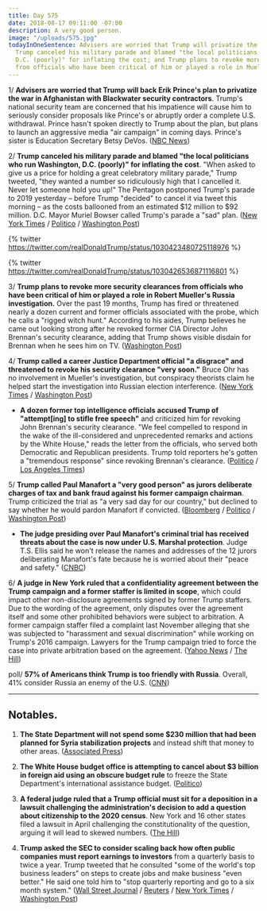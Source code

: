 ```yaml
---
title: Day 575
date: 2018-08-17 09:11:00 -07:00
description: A very good person.
image: "/uploads/575.jpg"
todayInOneSentence: Advisers are worried that Trump will privatize the war in Afghanistan;
  Trump canceled his military parade and blamed "the local politicians who run Washington,
  D.C. (poorly)" for inflating the cost; and Trump plans to revoke more security clearances
  from officials who have been critical of him or played a role in Mueller's investigation.
---
```


1/ **Advisers are worried that Trump will back Erik Prince's plan to privatize the war in Afghanistan with Blackwater security contractors**. Trump's national security team are concerned that his impatience will cause him to seriously consider proposals like Prince's or abruptly order a complete U.S. withdrawal. Prince hasn't spoken directly to Trump about the plan, but plans to launch an aggressive media "air campaign" in coming days. Prince's sister is Education Secretary Betsy DeVos. ([NBC News](https://www.nbcnews.com/news/military/officials-worry-trump-may-back-erik-prince-plan-privatize-war-n901401))

2/ **Trump canceled his military parade and blamed "the local politicians who run Washington, D.C. (poorly)" for inflating the cost**. "When asked to give us a price for holding a great celebratory military parade," Trump tweeted, "they wanted a number so ridiculously high that I cancelled it. Never let someone hold you up!" The Pentagon postponed Trump's parade to 2019  yesterday – before Trump "decided" to cancel it via tweet this morning – as the costs ballooned from an estimated $12 million to $92 million. D.C. Mayor Muriel Bowser called Trump's parade a "sad" plan. ([New York Times](https://www.nytimes.com/2018/08/17/us/politics/trump-military-parade.html) / [Politico](https://www.politico.com/story/2018/08/17/trump-cancels-military-parade-fighter-jets-783035) / [Washington Post](https://www.washingtonpost.com/politics/trump-blames-dc-officials-for-postponing-his-planned-military-parade/2018/08/17/e96687c8-a205-11e8-8e87-c869fe70a721_story.html))

{% twitter https://twitter.com/realDonaldTrump/status/1030423480725118976 %}

{% twitter https://twitter.com/realDonaldTrump/status/1030426536871116801 %}

3/ **Trump plans to revoke more security clearances from officials who have been critical of him or played a role in Robert Mueller's Russia investigation.** Over the past 19 months, Trump has fired or threatened nearly a dozen current and former officials associated with the probe, which he calls a "rigged witch hunt." According to his aides, Trump believes he came out looking strong after he revoked former CIA Director John Brennan's security clearance, adding that Trump shows visible disdain for Brennan when he sees him on TV. ([Washington Post](https://www.washingtonpost.com/politics/trump-gears-up-to-strip-more-clearances-from-officials-tied-to-russia-probe/2018/08/16/341fe418-a165-11e8-93e3-24d1703d2a7a_story.html?utm_term=.b2bca5e3e978))

4/ **Trump called a career Justice Department official "a disgrace" and threatened to revoke his security clearance "very soon."** Bruce Ohr has no involvement in Mueller's investigation, but conspiracy theorists claim he helped start the investigation into Russian election interference. ([New York Times](https://www.nytimes.com/2018/08/17/us/politics/trump-conspiracy-bruce-nellie-ohr.html) / [Washington Post](https://www.washingtonpost.com/politics/former-intelligence-officials-rebuke-trump-for-pulling-brennans-security-clearance/2018/08/17/ea8382f2-a20d-11e8-8e87-c869fe70a721_story.html))

* **A dozen former top intelligence officials accused Trump of "attempt\[ing\] to stifle free speech"** and criticized him for revoking John Brennan's security clearance. "We feel compelled to respond in the wake of the ill-considered and unprecedented remarks and actions by the White House," reads the letter from the officials, who served both Democratic and Republican presidents. Trump told reporters he's gotten a "tremendous response" since revoking Brennan's clearance. ([Politico](https://www.politico.com/story/2018/08/16/trump-brennan-intelligence-officials-criticism-782898) / [Los Angeles Times](http://www.latimes.com/politics/la-na-pol-trump-intel-chiefs-20180816-story.html))

5/ **Trump called Paul Manafort a "very good person" as jurors deliberate charges of tax and bank fraud against his former campaign chairman**. Trump criticized the trial as "a very sad day for our country," but declined to say whether he would pardon Manafort if convicted. ([Bloomberg](https://www.bloomberg.com/news/articles/2018-08-17/trump-calls-manafort-good-person-and-criticizes-fraud-trial) / [Politico](https://www.politico.com/story/2018/08/17/paul-manafort-trial-trump-pardon-783133) / [Washington Post](https://www.washingtonpost.com/local/jury-begins-deliberations-in-paul-manaforts-tax--and-bank-fraud-trial/2018/08/16/d2b0f486-a170-11e8-8e87-c869fe70a721_story.html))

* **The judge presiding over Paul Manafort's criminal trial has received threats about the case is now under U.S. Marshal protection**. Judge T.S. Ellis said he won't release the names and addresses of the 12 jurors deliberating Manafort's fate because he is worried about their "peace and safety." ([CNBC](https://www.cnbc.com/2018/08/17/judge-in-paul-manafort-trial-said-hes-been-threatened.html))

6/ **A judge in New York ruled that a confidentiality agreement between the Trump campaign and a former staffer is limited in scope**, which could impact other non-disclosure agreements signed by former Trump staffers. Due to the wording of the agreement, only disputes over the agreement itself and some other prohibited behaviors were subject to arbitration. A former campaign staffer filed a complaint last November alleging that she was subjected to "harassment and sexual discrimination" while working on Trump's 2016 campaign. Lawyers for the Trump campaign tried to force the case into private arbitration based on the agreement. ([Yahoo News](https://www.yahoo.com/news/judge-says-trump-campaign-screwed-wording-confidentiality-agreements-025613573.html) / [The Hill](http://thehill.com/homenews/administration/402356-judge-rules-white-house-confidentiality-agreement-is-limited-in-scope))

poll/ **57% of Americans think Trump is too friendly with Russia**. Overall, 41% consider Russia an enemy of the U.S. ([CNN](https://www.cnn.com/2018/08/17/politics/cnn-poll-trump-russia-enemy/index.html))

---

## Notables.

1. **The State Department will not spend some $230 million that had been planned for Syria stabilization projects** and instead shift that money to other areas. ([Associated Press](https://apnews.com/31eaa3ca51ed480f90ef6363156b710e))

2. **The White House budget office is attempting to cancel about $3 billion in foreign aid using an obscure budget rule** to freeze the State Department's international assistance budget. ([Politico](https://www.politico.com/story/2018/08/17/white-house-cut-foreign-aid-money-743481))

3. **A federal judge ruled that a Trump official must sit for a deposition in a lawsuit challenging the administration's decision to add a question about citizenship to the 2020 census**. New York and 16 other states filed a lawsuit in April challenging the constitutionality of the question, arguing it will lead to skewed numbers. ([The Hill](http://thehill.com/regulation/court-battles/402361-judge-rules-trump-official-can-be-deposed-over-census-citizenship))

4. **Trump asked the SEC to consider scaling back how often public companies must report earnings to investors** from a quarterly basis to twice a year. Trump tweeted that he consulted "some of the world's top business leaders" on steps to create jobs and make business "even better." He said one told him to "stop quarterly reporting and go to a six month system." ([Wall Street Journal](https://www.wsj.com/articles/trump-directs-sec-to-study-six-month-reporting-for-public-companies-1534507058) / [Reuters](https://www.reuters.com/article/us-usa-sec-trump/sec-asked-to-study-six-month-filing-system-for-companies-trump-idUSKBN1L217G) / [New York Times](https://www.nytimes.com/2018/08/17/business/dealbook/trump-quarterly-earnings.html) / [Washington Post](https://www.washingtonpost.com/business/2018/08/17/trump-calls-regulators-consider-changing-how-often-companies-report-earnings/))